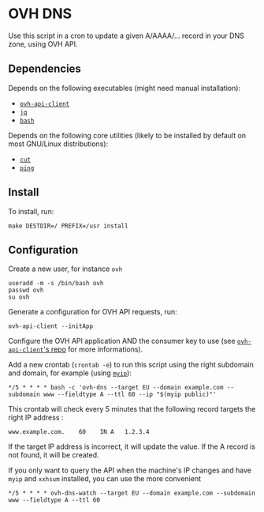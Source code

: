 OVH DNS
=======

Use this script in a cron to update a given A/AAAA/... record in your DNS zone,
using OVH API.


Dependencies
----------

Depends on the following executables
(might need manual installation):

  - [`ovh-api-client`](https://github.com/aureooms/ovh-api-client)
  - [`jq`](https://stedolan.github.io/jq)
  - [`bash`](https://www.gnu.org/software/bash)

Depends on the following core utilities
(likely to be installed by default on most GNU/Linux distributions):

  - [`cut`](http://man7.org/linux/man-pages/man1/cut.1.html)
  - [`ping`](http://man7.org/linux/man-pages/man8/ping.8.html)


Install
----------

To install, run:

    make DESTDIR=/ PREFIX=/usr install


Configuration
-------------

Create a new user, for instance `ovh`

    useradd -m -s /bin/bash ovh
    passwd ovh
    su ovh

Generate a configuration for OVH API requests, run:

    ovh-api-client --initApp

Configure the OVH API application AND the consumer key to use
(see [`ovh-api-client`'s repo](https://github.com/aureooms/ovh-api-client) for more informations).


Add a new crontab (`crontab -e`) to run this script using the right subdomain and domain,
for example (using [`myip`](https://github.com/aureooms/myip)):

    */5 * * * * bash -c 'ovh-dns --target EU --domain example.com --subdomain www --fieldtype A --ttl 60 --ip "$(myip public)"'

This crontab will check every 5 minutes that the following record targets the right IP address :

    www.example.com.    60    IN A   1.2.3.4

If the target IP address is incorrect, it will update the value.
If the A record is not found, it will be created.

If you only want to query the API when the machine's IP changes and have `myip`
and `xxhsum` installed, you can use the more convenient

    */5 * * * * ovh-dns-watch --target EU --domain example.com --subdomain www --fieldtype A --ttl 60
